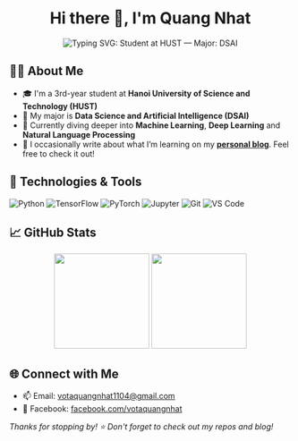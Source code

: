 <h1 align="center">Hi there 👋, I'm Quang Nhat</h1>

<p align="center">
  <img
    src="https://readme-typing-svg.demolab.com?font=Fira+Code&duration=3000&pause=1000&color=58A6FF&center=true&vCenter=true&width=440&lines=Student+at+HUST;Major:+DSAI"
    alt="Typing SVG: Student at HUST — Major: DSAI"
  />
</p>

## 👨‍🎓 About Me

- 🎓 I'm a 3rd-year student at **Hanoi University of Science and Technology (HUST)**
- 📘 My major is **Data Science and Artificial Intelligence (DSAI)**
- 🤖 Currently diving deeper into **Machine Learning**, **Deep Learning** and **Natural Language Processing**
- 📝 I occasionally write about what I’m learning on my [**personal blog**](https://votaquangnhat.github.io/). Feel free to check it out!

## 🚀 Technologies & Tools

![Python](https://img.shields.io/badge/-Python-333333?style=flat&logo=python)
![TensorFlow](https://img.shields.io/badge/-TensorFlow-333333?style=flat&logo=tensorflow)
![PyTorch](https://img.shields.io/badge/-PyTorch-333333?style=flat&logo=pytorch)
![Jupyter](https://img.shields.io/badge/-Jupyter-333333?style=flat&logo=jupyter)
![Git](https://img.shields.io/badge/-Git-333333?style=flat&logo=git)
![VS Code](https://img.shields.io/badge/-VS%20Code-333333?style=flat&logo=visual-studio-code)

## 📈 GitHub Stats

<p align="center">
  <img height="170" src="https://github-readme-stats.vercel.app/api?username=votaquangnhat&show_icons=true&theme=tokyonight&hide_border=true" />
  <img height="170" src="https://github-readme-stats.vercel.app/api/top-langs/?username=votaquangnhat&layout=compact&theme=tokyonight&hide_border=true" />
</p>

## 🌐 Connect with Me

- 📫 Email: votaquangnhat1104@gmail.com
- 💬 Facebook: [facebook.com/votaquangnhat](https://www.facebook.com/votaquangnhat)
<!-- - 💼 LinkedIn: *(optional if you have one)* -->

_Thanks for stopping by! ⭐ Don't forget to check out my repos and blog!_
